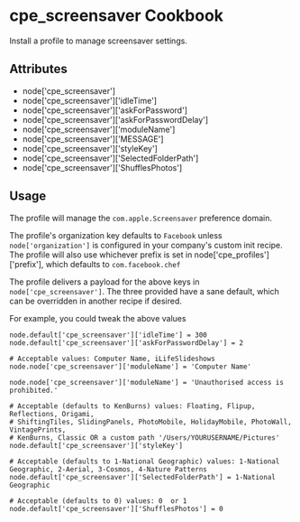 cpe_screensaver Cookbook
========================
Install a profile to manage screensaver settings.


Attributes
----------
* node['cpe_screensaver']
* node['cpe_screensaver']['idleTime']
* node['cpe_screensaver']['askForPassword']
* node['cpe_screensaver']['askForPasswordDelay']
* node['cpe_screensaver']['moduleName']
* node['cpe_screensaver']['MESSAGE']
* node['cpe_screensaver']['styleKey']
* node['cpe_screensaver']['SelectedFolderPath']
* node['cpe_screensaver']['ShufflesPhotos']

Usage
-----
The profile will manage the `com.apple.Screensaver` preference domain.

The profile's organization key defaults to `Facebook` unless `node['organization']` is
configured in your company's custom init recipe. The profile will also use
whichever prefix is set in node['cpe_profiles']['prefix'], which defaults to `com.facebook.chef`

The profile delivers a payload for the above keys in `node['cpe_screensaver']`.  The three provided have a sane default, which can be overridden in another recipe if desired.

For example, you could tweak the above values

    node.default['cpe_screensaver']['idleTime'] = 300
    node.default['cpe_screensaver']['askForPasswordDelay'] = 2

    # Acceptable values: Computer Name, iLifeSlideshows
    node.node['cpe_screensaver']['moduleName'] = 'Computer Name'

    node.node['cpe_screensaver']['moduleName'] = 'Unauthorised access is prohibited.'

    # Acceptable (defaults to KenBurns) values: Floating, Flipup, Reflections, Origami,
    # ShiftingTiles, SlidingPanels, PhotoMobile, HolidayMobile, PhotoWall, VintagePrints,
    # KenBurns, Classic OR a custom path '/Users/YOURUSERNAME/Pictures'
    node.default['cpe_screensaver']['styleKey']

    # Acceptable (defaults to 1-National Geographic) values: 1-National Geographic, 2-Aerial, 3-Cosmos, 4-Nature Patterns
    node.default['cpe_screensaver']['SelectedFolderPath'] = 1-National Geographic

    # Acceptable (defaults to 0) values: 0  or 1
    node.default['cpe_screensaver']['ShufflesPhotos'] = 0
